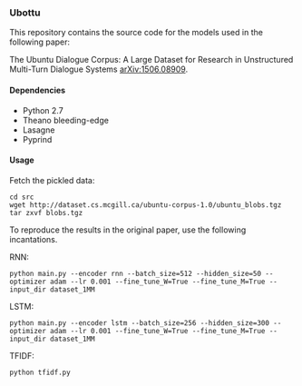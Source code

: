 ### Ubottu
This repository contains the source code for the models used in the following paper:

The Ubuntu Dialogue Corpus: A Large Dataset for Research in Unstructured Multi-Turn Dialogue Systems [arXiv:1506.08909](http://arxiv.org/abs/1506.08909). 

#### Dependencies
* Python 2.7
* Theano bleeding-edge
* Lasagne
* Pyprind

#### Usage
Fetch the pickled data:
```
cd src
wget http://dataset.cs.mcgill.ca/ubuntu-corpus-1.0/ubuntu_blobs.tgz
tar zxvf blobs.tgz
```

To reproduce the results in the original paper, use the following incantations.

RNN:
```
python main.py --encoder rnn --batch_size=512 --hidden_size=50 --optimizer adam --lr 0.001 --fine_tune_W=True --fine_tune_M=True --input_dir dataset_1MM
```

LSTM:
```
python main.py --encoder lstm --batch_size=256 --hidden_size=300 --optimizer adam --lr 0.001 --fine_tune_W=True --fine_tune_M=True --input_dir dataset_1MM
```

TFIDF:
```
python tfidf.py
```
